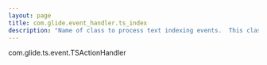 ```yaml
---
layout: page
title: com.glide.event_handler.ts_index
description: "Name of class to process text indexing events.  This class must implement the IFlushActionHandler interface."
---
```

com.glide.ts.event.TSActionHandler